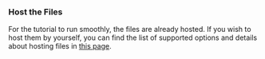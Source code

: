 ### Host the Files

For the tutorial to run smoothly, the files are already hosted. If you wish to host them by yourself, you can find the list of supported options and details about hosting files in [this page](../concepts/hosting_files.md).

